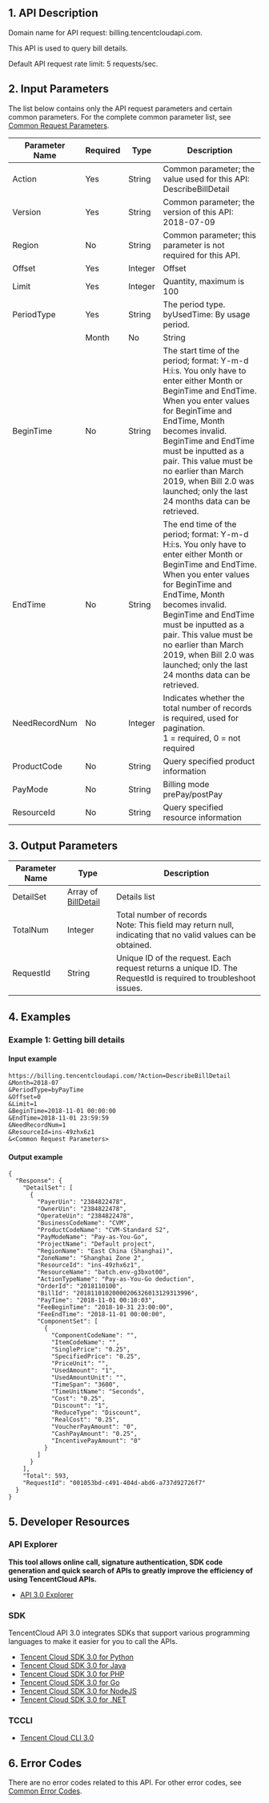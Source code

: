## 1. API Description

Domain name for API request: billing.tencentcloudapi.com.

This API is used to query bill details.

Default API request rate limit: 5 requests/sec.

## 2. Input Parameters

The list below contains only the API request parameters and certain common parameters. For the complete common parameter list, see [Common Request Parameters](/document/api/555/19173).

| Parameter Name | Required | Type | Description |
|---------|---------|---------|---------|
| Action | Yes | String | Common parameter; the value used for this API: DescribeBillDetail |
| Version | Yes | String | Common parameter; the version of this API: 2018-07-09 |
| Region | No | String | Common parameter; this parameter is not required for this API. |
| Offset | Yes | Integer | Offset |
| Limit | Yes | Integer | Quantity, maximum is 100 |
| PeriodType | Yes | String | The period type. byUsedTime: By usage period.|
|| Month | No | String | Month; format: yyyy-mm. You only have to enter either Month or BeginTime and EndTime. When you enter values for BeginTime and EndTime, Month becomes invalid. This value must be no earlier than March 2019, when Bill 2.0 was launched; only the last 24 months data can be retrieved.|
| BeginTime | No | String | The start time of the period; format: Y-m-d H:i:s. You only have to enter either Month or BeginTime and EndTime. When you enter values for BeginTime and EndTime, Month becomes invalid. BeginTime and EndTime must be inputted as a pair. This value must be no earlier than March 2019, when Bill 2.0 was launched; only the last 24 months data can be retrieved.|
| EndTime | No | String | The end time of the period; format: Y-m-d H:i:s. You only have to enter either Month or BeginTime and EndTime. When you enter values for BeginTime and EndTime, Month becomes invalid. BeginTime and EndTime must be inputted as a pair. This value must be no earlier than March 2019, when Bill 2.0 was launched; only the last 24 months data can be retrieved. |
| NeedRecordNum | No | Integer | Indicates whether the total number of records is required, used for pagination. <br/>1 = required, 0 = not required |
| ProductCode | No | String | Query specified product information |
| PayMode | No | String | Billing mode prePay/postPay |
| ResourceId | No | String | Query specified resource information |

## 3. Output Parameters

| Parameter Name | Type | Description |
|---------|---------|---------|
| DetailSet | Array of [BillDetail](/document/api/555/19183#BillDetail) | Details list|
| TotalNum | Integer | Total number of records <br/>Note: This field may return null, indicating that no valid values can be obtained.
| RequestId | String | Unique ID of the request. Each request returns a unique ID. The RequestId is required to troubleshoot issues. |

## 4. Examples

### Example 1: Getting bill details

#### Input example

```
https://billing.tencentcloudapi.com/?Action=DescribeBillDetail
&Month=2018-07
&PeriodType=byPayTime
&Offset=0
&Limit=1
&BeginTime=2018-11-01 00:00:00
&EndTime=2018-11-01 23:59:59
&NeedRecordNum=1
&ResourceId=ins-49zhx6z1
&<Common Request Parameters>
```

#### Output example

```
{
  "Response": {
    "DetailSet": [
      {
        "PayerUin": "2384822478",
        "OwnerUin": "2384822478",
        "OperateUin": "2384822478",
        "BusinessCodeName": "CVM",
        "ProductCodeName": "CVM-Standard S2",
        "PayModeName": "Pay-as-You-Go",
        "ProjectName": "Default project",
        "RegionName": "East China (Shanghai)",
        "ZoneName": "Shanghai Zone 2",
        "ResourceId": "ins-49zhx6z1",
        "ResourceName": "batch.env-g3bxot00",
        "ActionTypeName": "Pay-as-You-Go deduction",
        "OrderId": "2018110100",
        "BillId": "20181101020000206326013129313996",
        "PayTime": "2018-11-01 00:10:03",
        "FeeBeginTime": "2018-10-31 23:00:00",
        "FeeEndTime": "2018-11-01 00:00:00",
        "ComponentSet": [
          {
            "ComponentCodeName": "",
            "ItemCodeName": "",
            "SinglePrice": "0.25",
            "SpecifiedPrice": "0.25",
            "PriceUnit": "",
            "UsedAmount": "1",
            "UsedAmountUnit": "",
            "TimeSpan": "3600",
            "TimeUnitName": "Seconds",
            "Cost": "0.25",
            "Discount": "1",
            "ReduceType": "Discount",
            "RealCost": "0.25",
            "VoucherPayAmount": "0",
            "CashPayAmount": "0.25",
            "IncentivePayAmount": "0"
          }
        ]
      }
    ],
    "Total": 593,
    "RequestId": "001053bd-c491-404d-abd6-a737d92726f7"
  }
}
```


## 5. Developer Resources

### API Explorer

**This tool allows online call, signature authentication, SDK code generation and quick search of APIs to greatly improve the efficiency of using TencentCloud APIs.**

* [API 3.0 Explorer](https://console.cloud.tencent.com/api/explorer?Product=billing&Version=2018-07-09&Action=DescribeBillDetail)

### SDK

TencentCloud API 3.0 integrates SDKs that support various programming languages to make it easier for you to call the APIs.

* [Tencent Cloud SDK 3.0 for Python](https://github.com/TencentCloud/tencentcloud-sdk-python)
* [Tencent Cloud SDK 3.0 for Java](https://github.com/TencentCloud/tencentcloud-sdk-java)
* [Tencent Cloud SDK 3.0 for PHP](https://github.com/TencentCloud/tencentcloud-sdk-php)
* [Tencent Cloud SDK 3.0 for Go](https://github.com/TencentCloud/tencentcloud-sdk-go)
* [Tencent Cloud SDK 3.0 for NodeJS](https://github.com/TencentCloud/tencentcloud-sdk-nodejs)
* [Tencent Cloud SDK 3.0 for .NET](https://github.com/TencentCloud/tencentcloud-sdk-dotnet)

### TCCLI

* [Tencent Cloud CLI 3.0](https://cloud.tencent.com/document/product/440/6176)

## 6. Error Codes

There are no error codes related to this API. For other error codes, see [Common Error Codes](/document/api/555/19175#.E5.85.AC.E5.85.B1.E9.94.99.E8.AF.AF.E7.A0.81).
